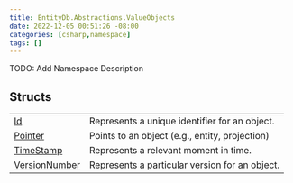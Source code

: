 ```yaml
---
title: EntityDb.Abstractions.ValueObjects
date: 2022-12-05 00:51:26 -08:00
categories: [csharp,namespace]
tags: []
---
```



TODO: Add Namespace Description

## Structs
<table><tr><td><a href='/posts/csharp.member.entitydb.abstractions.valueobjects.id/'>Id</a></td><td>
Represents a unique identifier for an object.
</td></tr><tr><td><a href='/posts/csharp.member.entitydb.abstractions.valueobjects.pointer/'>Pointer</a></td><td>
Points to an object (e.g., entity, projection)
</td></tr><tr><td><a href='/posts/csharp.member.entitydb.abstractions.valueobjects.timestamp/'>TimeStamp</a></td><td>
Represents a relevant moment in time.
</td></tr><tr><td><a href='/posts/csharp.member.entitydb.abstractions.valueobjects.versionnumber/'>VersionNumber</a></td><td>
Represents a particular version for an object.
</td></tr></table>

